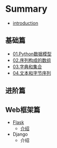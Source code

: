 # Summary

* [introduction](README.md)

## 基础篇

* [01.Python数据模型](ji-chu-pian/01pythonshu-ju-mo-xing.md)
* [02.序列构成的数组](ji-chu-pian/02xu-lie.md)
* [03.字典和集合](ji-chu-pian/03zi-dian-he-ji-he.md)
* [04.文本和字节序列](ji-chu-pian/04wen-ben-he-zi-jie-xu-lie.md)

## 进阶篇

## Web框架篇

* [Flask](webkuang-jia-pian/flask.md)
  * [介绍](webkuang-jia-pian/jie-shao.md)
* Django
  * 介绍

